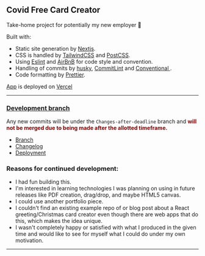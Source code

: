 ## Covid Free Card Creator

Take-home project for potentially my new employer 🤞

Built with:

- Static site generation by [Nextjs](https://nextjs.org/).
- CSS is handled by [TailwindCSS](https://tailwindcss.com/) and [PostCSS](https://postcss.org/).
- Using [Eslint](https://eslint.org/) and [AirBnB](https://github.com/airbnb/javascript) for code style and convention.
- Handling of commits by [husky](https://typicode.github.io/husky/#/), [CommitLint](https://commitlint.js.org/#/) and [Conventional ](https://www.conventionalcommits.org/en/v1.0.0/).
- Code formatting by [Prettier](https://prettier.io/).

[App](https://covid-free-card-creator.vercel.app/)
is deployed on [Vercel](https://vercel.com/)

---

### [Development branch](https://covid-free-card-creator-git-changes-after-deadline.wildair.vercel.app/)

Any new commits will be under the `Changes-after-deadline` branch and <span style="color: darkred; font-weight: bold;">will not be merged due to being made after the allotted timeframe.</span>

- [Branch](https://github.com/wildpow/covid-free-card-creator/tree/Changes-after-deadline)
- [Changelog](https://github.com/wildpow/covid-free-card-creator/blob/Changes-after-deadline/CHANGELOG.md)
- [Deployment](https://covid-free-card-creator-git-changes-after-deadline.wildair.vercel.app/)

### Reasons for continued development:

- I had fun building this.
- I'm interested in learning technologies I was planning on using in future releases like PDF creation, drag/drop, and maybe HTML5 canvas.
- I could use another portfolio piece.
- I couldn't find an existing example repo of or blog post about a React greeting/Christmas card creator even though there are web apps that do this, which makes the idea unique.
- I wasn't completely happy or satisfied with what I produced in the given time and would like to see for myself what I could do under my own motivation.

---
